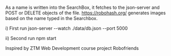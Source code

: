 As a name is written into the SearchBox, it fetches to the json-server and POST or DELETE objects of the file.
https://robohash.org/ generates images based on the name typed in the Searchbox.


i) First run json-server --watch ./data/db.json --port 5000

ii) Second run npm start

Inspired by ZTM Web Development course project Robofriends

